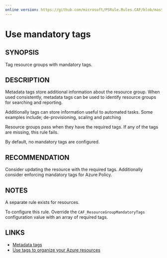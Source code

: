 ```yaml
---
online version: https://github.com/microsoft/PSRule.Rules.CAF/blob/master/docs/rules/en-US/CAF.Tag.RG.Required.md
---
```


# Use mandatory tags

## SYNOPSIS

Tag resource groups with mandatory tags.

## DESCRIPTION

Metadata tags store additional information about the resource group.
When used consistently, metadata tags can be used to identify resource groups for searching and reporting.

Additionally tags can store information useful to automated tasks.
Some examples include; de-provisioning, scaling and patching

Resource groups pass when they have the required tags.
If any of the tags are missing, this rule fails.

By default, no mandatory tags are configured.

## RECOMMENDATION

Consider updating the resource with the required tags.
Additionally consider enforcing mandatory tags for Azure Policy.

## NOTES

A separate rule exists for resources.

To configure this rule.
Override the `CAF_ResourceGroupMandatoryTags` configuration value with an array of required tags.

## LINKS

- [Metadata tags](https://docs.microsoft.com/en-us/azure/cloud-adoption-framework/ready/azure-best-practices/naming-and-tagging#metadata-tags)
- [Use tags to organize your Azure resources](https://docs.microsoft.com/en-us/azure/azure-resource-manager/management/tag-resources)
